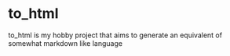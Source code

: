 # to_html

to_html is my hobby project that aims to generate an equivalent of somewhat markdown like language
